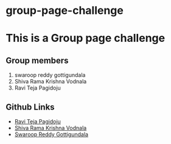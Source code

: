 # group-page-challenge
# This is a Group page challenge

## Group members

1. swaroop reddy gottigundala
2. Shiva Rama Krishna Vodnala
3. Ravi Teja Pagidoju

## Github Links
- [Ravi Teja Pagidoju](https://github.com/RaviTeja444)
- [Shiva Rama Krishna Vodnala](https://github.com/srkvodnala)
- [Swaroop Reddy Gottigundala](https://github.com/SwaroopReddyGottigundala)
